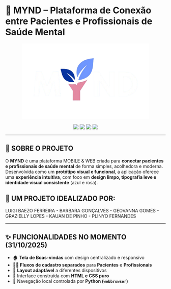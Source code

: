 # 🧠 MYND – Plataforma de Conexão entre Pacientes e Profissionais de Saúde Mental

<p align="center">
  <img src="TELAS/logo branca.png" alt="Logo MYND" width="400">
</p>

<p align="center">
  <img src="https://img.shields.io/badge/HTML5-orange?logo=html5&logoColor=white&style=flat-square">
  <img src="https://img.shields.io/badge/CSS3-blue?logo=css3&logoColor=white&style=flat-square">
  <img src="https://img.shields.io/badge/Python-3776AB?logo=python&logoColor=white&style=flat-square">
  <img src="https://img.shields.io/badge/Status-Em%20Desenvolvimento-yellow?style=flat-square">
</p>

---

## 💬 SOBRE O PROJETO

O **MYND** é uma plataforma MOBILE & WEB criada para **conectar pacientes e profissionais de saúde mental** de forma simples, acolhedora e moderna.  
Desenvolvida como um **protótipo visual e funcional**, a aplicação oferece uma **experiência intuitiva**, com foco em **design limpo, tipografia leve e identidade visual consistente** (azul e rosa).

## 👤 UM PROJETO IDEALIZADO POR:

LUIGI BAEZO FERREIRA - BARBARA GONÇALVES - GEOVANNA GOMES - GRAZIELLY LOPES - KAUAN DE PINHO - PLINYO FERNANDES 

---

## ✨ FUNCIONALIDADES NO MOMENTO (31/10/2025)

- 🏠 **Tela de Boas-vindas** com design centralizado e responsivo  
- 👩‍⚕️ **Fluxos de cadastro separados** para **Pacientes** e **Profissionais**  
- 📱 **Layout adaptável** a diferentes dispositivos  
- 🎨 Interface construída com **HTML e CSS puro**  
- 🐍 Navegação local controlada por **Python (`webbrowser`)**  

